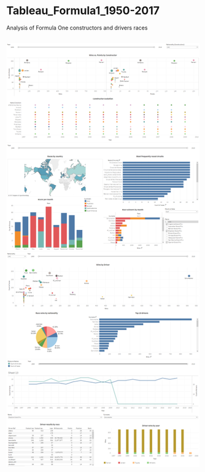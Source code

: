 # Tableau_Formula1_1950-2017
Analysis of Formula One constructors and drivers races
<br><br>

<img src="https://github.com/CallisteVariks/Tableau_Formula1_1950-2017/blob/main/assets/constructor_overview.PNG"/>
<br>
<img src="https://github.com/CallisteVariks/Tableau_Formula1_1950-2017/blob/main/assets/races_overview.PNG"/>
<br>
<img src="https://github.com/CallisteVariks/Tableau_Formula1_1950-2017/blob/main/assets/driver_overview.PNG"/>
<br>
<img src="https://github.com/CallisteVariks/Tableau_Formula1_1950-2017/blob/main/assets/driver_details.PNG"/>

